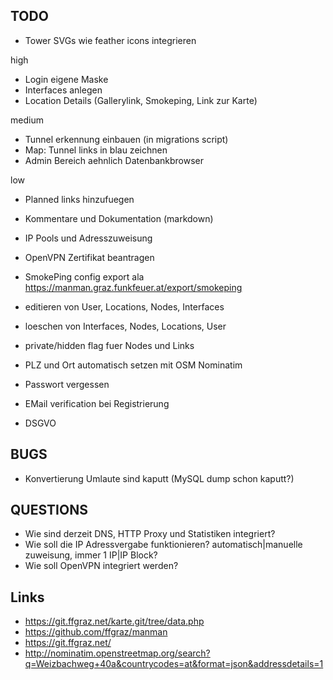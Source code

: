 ## TODO

* Tower SVGs wie feather icons integrieren

high
* Login eigene Maske
* Interfaces anlegen
* Location Details (Gallerylink, Smokeping, Link zur Karte)

medium
* Tunnel erkennung einbauen (in migrations script)
* Map: Tunnel links in blau zeichnen
* Admin Bereich aehnlich Datenbankbrowser

low
* Planned links hinzufuegen
* Kommentare und Dokumentation (markdown)
* IP Pools und Adresszuweisung
* OpenVPN Zertifikat beantragen

* SmokePing config export ala https://manman.graz.funkfeuer.at/export/smokeping
* editieren von User, Locations, Nodes, Interfaces
* loeschen von Interfaces, Nodes, Locations, User
* private/hidden flag fuer Nodes und Links
* PLZ und Ort automatisch setzen mit OSM Nominatim

* Passwort vergessen
* EMail verification bei Registrierung
* DSGVO


## BUGS

* Konvertierung Umlaute sind kaputt (MySQL dump schon kaputt?)


## QUESTIONS

* Wie sind derzeit DNS, HTTP Proxy und Statistiken integriert?
* Wie soll die IP Adressvergabe funktionieren? automatisch|manuelle zuweisung, immer 1 IP|IP Block?
* Wie soll OpenVPN integriert werden?


## Links
* https://git.ffgraz.net/karte.git/tree/data.php
* https://github.com/ffgraz/manman
* https://git.ffgraz.net/
* http://nominatim.openstreetmap.org/search?q=Weizbachweg+40a&countrycodes=at&format=json&addressdetails=1
